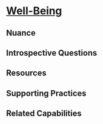 # [Well-Being](https://dora.dev/devops-capabilities/cultural/well-being/)

<!-- TODO: insert summary of capability -->

## Nuance

<!-- TODO: insert nuance of capability (common misconceptions, important considerations, situations where overdoing it on capability can hinder progress, etc) -->

## Introspective Questions

<!-- TODO: insert thought provoking questions to get reader to deeply consider if they could be better applying this capability to their organization -->

## Resources

<!-- TODO: insert a list of resources that explore this capability. For each item, give a brief summary of the resource. -->

## Supporting Practices

<!-- TODO: insert a list of [linked practices](/practices) that support this capability. For each item, give a brief explanation of how the linked practice supports / relates to this capability. Also categorize each linked practice as one of the following: Enables, Requires, Improves -->

## Related Capabilities

<!-- TODO: insert a list of [linked capabilities](/capabilities) that support this capability. For each item, give a brief explanation of how the linked capability supports / relates to this capability. Also categorize each linked capability as one of the following: Enables, Requires, Improves -->
